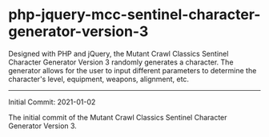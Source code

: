 # php-jquery-mcc-sentinel-character-generator-version-3
Designed with PHP and jQuery, the Mutant Crawl Classics Sentinel Character Generator Version 3 randomly generates a character. The generator allows for the user to input different parameters to determine the character's level, equipment, weapons, alignment, etc.



------------------------


Initial Commit: 2021-01-02

The initial commit of the Mutant Crawl Classics Sentinel Character Generator Version 3.
